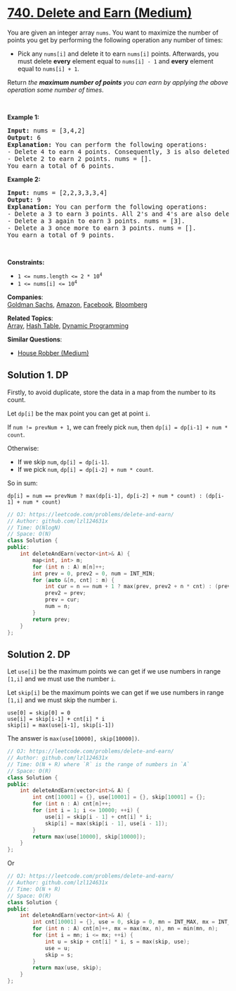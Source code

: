 # [740. Delete and Earn (Medium)](https://leetcode.com/problems/delete-and-earn/)

<p>You are given an integer array <code>nums</code>. You want to maximize the number of points you get by performing the following operation any number of times:</p>

<ul>
	<li>Pick any <code>nums[i]</code> and delete it to earn <code>nums[i]</code> points. Afterwards, you must delete <b>every</b> element equal to <code>nums[i] - 1</code> and <strong>every</strong> element equal to <code>nums[i] + 1</code>.</li>
</ul>

<p>Return <em>the <strong>maximum number of points</strong> you can earn by applying the above operation some number of times</em>.</p>

<p>&nbsp;</p>
<p><strong>Example 1:</strong></p>

<pre><strong>Input:</strong> nums = [3,4,2]
<strong>Output:</strong> 6
<strong>Explanation:</strong> You can perform the following operations:
- Delete 4 to earn 4 points. Consequently, 3 is also deleted. nums = [2].
- Delete 2 to earn 2 points. nums = [].
You earn a total of 6 points.
</pre>

<p><strong>Example 2:</strong></p>

<pre><strong>Input:</strong> nums = [2,2,3,3,3,4]
<strong>Output:</strong> 9
<strong>Explanation:</strong> You can perform the following operations:
- Delete a 3 to earn 3 points. All 2's and 4's are also deleted. nums = [3,3].
- Delete a 3 again to earn 3 points. nums = [3].
- Delete a 3 once more to earn 3 points. nums = [].
You earn a total of 9 points.</pre>

<p>&nbsp;</p>
<p><strong>Constraints:</strong></p>

<ul>
	<li><code>1 &lt;= nums.length &lt;= 2 * 10<sup>4</sup></code></li>
	<li><code>1 &lt;= nums[i] &lt;= 10<sup>4</sup></code></li>
</ul>


**Companies**:  
[Goldman Sachs](https://leetcode.com/company/goldman-sachs), [Amazon](https://leetcode.com/company/amazon), [Facebook](https://leetcode.com/company/facebook), [Bloomberg](https://leetcode.com/company/bloomberg)

**Related Topics**:  
[Array](https://leetcode.com/tag/array/), [Hash Table](https://leetcode.com/tag/hash-table/), [Dynamic Programming](https://leetcode.com/tag/dynamic-programming/)

**Similar Questions**:
* [House Robber (Medium)](https://leetcode.com/problems/house-robber/)

## Solution 1. DP

Firstly, to avoid duplicate, store the data in a map from the number to its count.

Let `dp[i]` be the max point you can get at point `i`.

If `num != prevNum + 1`, we can freely pick `num`, then `dp[i] = dp[i-1] + num * count`.

Otherwise:
* If we skip `num`, `dp[i] = dp[i-1]`.
* If we pick `num`, `dp[i] = dp[i-2] + num * count`.

So in sum:

```
dp[i] = num == prevNum ? max(dp[i-1], dp[i-2] + num * count) : (dp[i-1] + num * count)
```

```cpp
// OJ: https://leetcode.com/problems/delete-and-earn/
// Author: github.com/lzl124631x
// Time: O(NlogN)
// Space: O(N)
class Solution {
public:
    int deleteAndEarn(vector<int>& A) {
        map<int, int> m;
        for (int n : A) m[n]++;
        int prev = 0, prev2 = 0, num = INT_MIN;
        for (auto &[n, cnt] : m) {
            int cur = n == num + 1 ? max(prev, prev2 + n * cnt) : (prev + n * cnt);
            prev2 = prev;
            prev = cur;
            num = n;
        }
        return prev;
    }
};
```

## Solution 2. DP

Let `use[i]` be the maximum points we can get if we use numbers in range `[1,i]` and we must use the number `i`.

Let `skip[i]` be the maximum points we can get if we use numbers in range `[1,i]` and we must skip the number `i`.

```
use[0] = skip[0] = 0
use[i] = skip[i-1] + cnt[i] * i
skip[i] = max(use[i-1], skip[i-1])
```

The answer is `max(use[10000], skip[10000])`.

```cpp
// OJ: https://leetcode.com/problems/delete-and-earn/
// Author: github.com/lzl124631x
// Time: O(N + R) where `R` is the range of numbers in `A`
// Space: O(R)
class Solution {
public:
    int deleteAndEarn(vector<int>& A) {
        int cnt[10001] = {}, use[10001] = {}, skip[10001] = {};
        for (int n : A) cnt[n]++;
        for (int i = 1; i <= 10000; ++i) {
            use[i] = skip[i - 1] + cnt[i] * i;
            skip[i] = max(skip[i - 1], use[i - 1]);
        }
        return max(use[10000], skip[10000]);
    }
};
```

Or

```cpp
// OJ: https://leetcode.com/problems/delete-and-earn/
// Author: github.com/lzl124631x
// Time: O(N + R)
// Space: O(R)
class Solution {
public:
    int deleteAndEarn(vector<int>& A) {
        int cnt[10001] = {}, use = 0, skip = 0, mn = INT_MAX, mx = INT_MIN;
        for (int n : A) cnt[n]++, mx = max(mx, n), mn = min(mn, n);
        for (int i = mn; i <= mx; ++i) {
            int u = skip + cnt[i] * i, s = max(skip, use);
            use = u;
            skip = s;
        }
        return max(use, skip);
    }
};
```